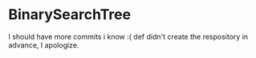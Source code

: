 # BinarySearchTree
I should have more commits i know :( def didn't create the respository in advance, I apologize.
